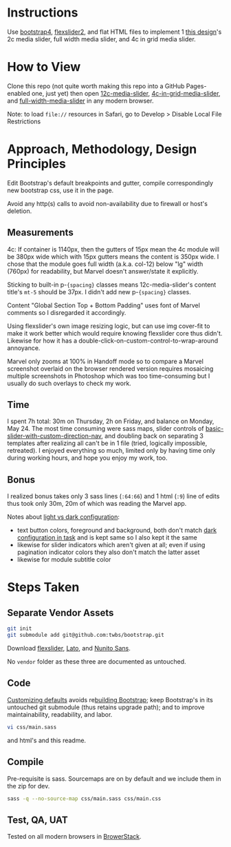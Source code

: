 # Instructions
Use [bootstrap4](https://getbootstrap.com/docs/4.0/getting-started/download/), [flexslider2](http://flexslider.woothemes.com/), and flat HTML files to implement 1 [this design](https://marvelapp.com/prototype/1198h7ej/screen/71061973/handoff)'s 2c media slider, full width media slider, and 4c in grid media slider.
  
# How to View
Clone this repo (not quite worth making this repo into a GitHub Pages-enabled one, just yet) then open [12c-media-slider](12c-media-slider.html), [4c-in-grid-media-slider](4c-in-grid-media-slider.html), and [full-width-media-slider](full-width-media-slider.html) in any modern browser.

Note: to load `file://` resources in Safari, go to Develop > Disable Local File Restrictions

# Approach, Methodology, Design Principles

Edit Bootstrap's default breakpoints and gutter, compile correspondingly new bootstrap css, use it in the page.

Avoid any http(s) calls to avoid non-availability due to firewall or host's deletion.
 
## Measurements

4c: If container is 1140px, then the gutters of 15px mean the 4c module will be 380px wide which with 15px gutters means the content is 350px wide. I chose that the module goes full width (a.k.a. col-12) below "lg" width (760px) for readability, but Marvel doesn't answer/state it explicitly.

Sticking to built-in p-`{spacing}` classes means 12c-media-slider's content title's `mt-5` should be 37px. I didn't add new p-`{spacing}` classes.

Content "Global Section Top + Bottom Padding" uses font of Marvel comments so I disregarded it accordingly.

Using flexslider's own image resizing logic, but can use img cover-fit to make it work better which would require knowing flexslider core thus didn't. Likewise for how it has a double-click-on-custom-control-to-wrap-around annoyance.

Marvel only zooms at 100% in Handoff mode so to compare a Marvel screenshot overlaid on the browser rendered version requires mosaicing multiple screenshots in Photoshop which was too time-consuming but I usually do such overlays to check my work.

## Time
I spent 7h total: 30m on Thursday, 2h on Friday, and balance on Monday, May 24. The most time consuming were sass maps, slider controls of [basic-slider-with-custom-direction-nav](flexslider/demo/basic-slider-with-custom-direction-nav.html), and doubling back on separating 3 templates after realizing all can't be in 1 file (tried, logically impossible, retreated). I enjoyed everything so much, limited only by having time only during working hours, and hope you enjoy my work, too.

## Bonus
I realized bonus takes only 3 sass lines (`:64:66`) and 1 html (`:9`) line of edits thus took only 30m, 20m of which was reading the Marvel app.

Notes about [light vs dark configuration](https://marvelapp.com/prototype/1198h7ej/screen/79523180/handoff):

* text button colors, foreground and background, both don't match [dark configuration in task](https://marvelapp.com/prototype/1198h7ej/screen/71061973/handoff) and is kept same so I also kept it the same
* likewise for slider indicators which aren't given at all; even if using pagination indicator colors they also don't match the latter asset
* likewise for module subtitle color

# Steps Taken

## Separate Vendor Assets
```sh
git init
git submodule add git@github.com:twbs/bootstrap.git
```

Download [flexslider](https://flexslider.woothemes.com), [Lato](https://fonts.google.com/specimen/Lato), and [Nunito Sans](https://fonts.google.com/specimen/Nunito+Sans).

No `vendor` folder as these three are documented as untouched.

## Code
[Customizing defaults](https://getbootstrap.com/docs/4.0/getting-started/theming/#variable-defaults) avoids re[building Bootstrap](https://getbootstrap.com/docs/4.0/getting-started/build-tools/#tooling-setup); keep Bootstrap's in its untouched git submodule (thus retains upgrade path); and to improve maintainability, readability, and labor.

```sh
vi css/main.sass
```
and html's and this readme.

## Compile
Pre-requisite is sass. Sourcemaps are on by default and we include them in the zip for dev.
```sh
sass -q --no-source-map css/main.sass css/main.css
```

## Test, QA, UAT
Tested on all modern browsers in [BrowerStack](https://browserstack.com).
